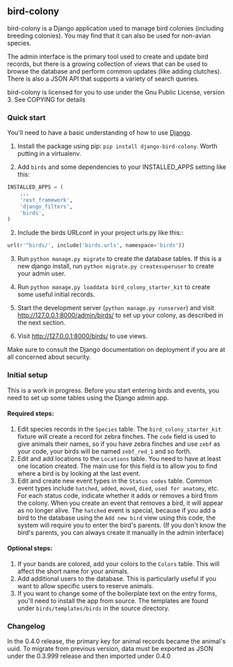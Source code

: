 
## bird-colony

bird-colony is a Django application used to manage bird colonies (including breeding colonies).
You may find that it can also be used for non-avian species.

The admin interface is the primary tool used to create and update bird records, but there is a growing collection of views that can be used to browse the database and perform common updates (like adding clutches). There is also a JSON API that supports a variety of search queries.

bird-colony is licensed for you to use under the Gnu Public License, version 3. See COPYING for details

### Quick start

You'll need to have a basic understanding of how to use [Django](https://www.djangoproject.com/).

1. Install the package using pip: `pip install django-bird-colony`. Worth putting in a virtualenv.

1. Add `birds` and some dependencies to your INSTALLED_APPS setting like this:

```python
INSTALLED_APPS = (
    ...
    'rest_framework',
    'django_filters',
    'birds',
)
```

2. Include the birds URLconf in your project urls.py like this::

```python
url(r'^birds/', include('birds.urls', namespace='birds'))
```

3. Run `python manage.py migrate` to create the database tables. If this is a new django install, run `python migrate.py createsuperuser` to create your admin user.

4. Run `python manage.py loaddata bird_colony_starter_kit` to create some useful initial records.

5. Start the development server (`python manage.py runserver`) and visit http://127.0.0.1:8000/admin/birds/
   to set up your colony, as described in the next section.

6. Visit http://127.0.0.1:8000/birds/ to use views.

Make sure to consult the Django documentation on deployment if you are at all concerned about security.

### Initial setup

This is a work in progress. Before you start entering birds and events, you need
to set up some tables using the Django admin app.

#### Required steps:

1. Edit species records in the `Species` table. The `bird_colony_starter_kit` fixture will create a record for zebra finches. The `code` field is used to give animals their names, so if you have zebra finches and use `zebf` as your code, your birds will be named `zebf_red_1` and so forth.
2. Edit and add locations to the `Locations` table. You need to have at least one location created. The main use for this field is to allow you to find where a bird is by looking at the last event.
3. Edit and create new event types in the `Status codes` table. Common event types include `hatched`, `added`, `moved`, `died`, `used for anatomy`, etc. For each status code, indicate whether it adds or removes a bird from the colony. When you create an event that removes a bird, it will appear as no longer alive. The `hatched` event is special, because if you add a bird to the database using the `Add new bird` view using this code, the system will require you to enter the bird's parents. (If you don't know the bird's parents, you can always create it manually in the admin interface)

#### Optional steps:

1. If your bands are colored, add your colors to the `Colors` table. This will affect the short name for your animals.
2. Add additional users to the database. This is particularly useful if you want to allow specific users to reserve animals.
3. If you want to change some of the boilerplate text on the entry forms, you'll need to install the app from source. The templates are found under `birds/templates/birds` in the source directory.

### Changelog

In the 0.4.0 release, the primary key for animal records became the animal's uuid. To migrate from previous version, data must be exported as JSON under the 0.3.999 release and then imported under 0.4.0
